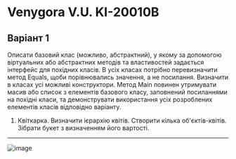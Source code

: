 # Venygora V.U. KI-20010B
## Варіант 1

Описати базовий клас (можливо, абстрактний), у якому за допомогою віртуальних або абстрактних методів та властивостей задається інтерфейс для похідних класів. 
В усіх класах потрібно перевизначити метод Equals, щоби порівнювались значення, а не посилання. Визначити в класах усі можливі конструктори.
Метод Main повинен утримувати масив або список з елементів базового класу, заповнений посиланнями на похідні класи, та демонструвати використання усіх розроблених елементів класів відповідно варіанту.

1. Квіткарка. Визначити ієрархію квітів. Створити кілька об'єктів-квітів. Зібрати букет з визначенням його вартості.

---
![image](https://user-images.githubusercontent.com/86704349/198315465-c3e8fc4a-c76b-4e2a-abd3-6829e1d4bfe2.png)


 
